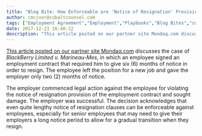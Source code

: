 ```yaml
---
title: "Blog Bite: How Enforceable are 'Notice of Resignation' Provisions?"
author: cmcivor@cobaltcounsel.com
tags: ["Employment Agreement","Employment","Playbooks","Blog Bites","cmcivor"]
date: 2017-12-21 16:40:12
description: "This article posted on our partner site Mondaq.com discusses the case of BlackBerry Limited v. Marineau-Mes, in which an employee signed an employment contract that required him to give six months o..."
---
```


[This article posted on our partner site Mondaq.com](http://www.mondaq.com/canada/x/306654/Contract+of+Employment/Wrongful+Resignation+Notice+means+notice) discusses the case of *BlackBerry Limited v. Marineau-Mes*, in which an employee signed an employment contract that required him to give six (6) months of notice in order to resign. The employee left the position for a new job and gave the employer only two (2) months of notice. 

The employer commenced legal action against the employee for violating the notice of resignation provision of the employment contract and sought damage. The employer was successful. The decision acknowledges that even quite lengthy notice of resignation clauses can be enforceable against employees, especially for senior employees that may need to give their employers a long notice period to allow for a gradual transition when they resign.
